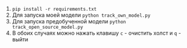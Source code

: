 1. `pip install -r requirements.txt`
2. Для запуска моей модели `python track_own_model.py`
3. Для запуска предобученной модели `python track_open_source_model.py`
4. В обоих случаях можно нажать клавишу `c` - очистить холст и `q` - выйти
